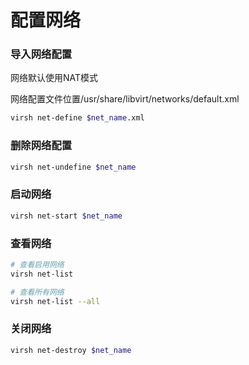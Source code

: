 # 配置网络


### 导入网络配置

网络默认使用NAT模式

网络配置文件位置/usr/share/libvirt/networks/default.xml

```bash
virsh net-define $net_name.xml
```


### 删除网络配置

```bash
virsh net-undefine $net_name
```


### 启动网络

```bash
virsh net-start $net_name
```


### 查看网络

```bash
# 查看启用网络
virsh net-list

# 查看所有网络
virsh net-list --all
```


### 关闭网络

```bash
virsh net-destroy $net_name
```
